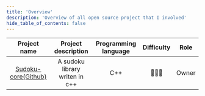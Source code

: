 ```yaml
---
title: 'Overview'
description: 'Overview of all open source project that I involved'
hide_table_of_contents: false
---
```


|                         Project name                          |         Project description         |   Programming language   | Difficulty |    Role     |
| :-----------------------------------------------------------: | :---------------------------------: | :---------: | :--------: | :---------: |
| [Sudoku-core(Github)](https://github.com/potatochick2020/Sudoku-core) |   A sudoku library writen in c++    | C++     |    🌟🌟🌟 |    Owner    |  